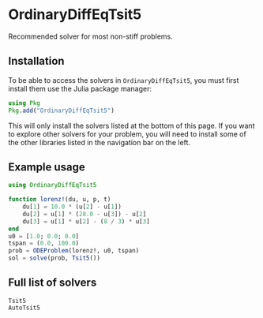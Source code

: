 # OrdinaryDiffEqTsit5

Recommended solver for most non-stiff problems.

## Installation

To be able to access the solvers in `OrdinaryDiffEqTsit5`, you must first install them use the Julia package manager:

```julia
using Pkg
Pkg.add("OrdinaryDiffEqTsit5")
```

This will only install the solvers listed at the bottom of this page.
If you want to explore other solvers for your problem,
you will need to install some of the other libraries listed in the navigation bar on the left.

## Example usage

```julia
using OrdinaryDiffEqTsit5

function lorenz!(du, u, p, t)
    du[1] = 10.0 * (u[2] - u[1])
    du[2] = u[1] * (28.0 - u[3]) - u[2]
    du[3] = u[1] * u[2] - (8 / 3) * u[3]
end
u0 = [1.0; 0.0; 0.0]
tspan = (0.0, 100.0)
prob = ODEProblem(lorenz!, u0, tspan)
sol = solve(prob, Tsit5())
```

## Full list of solvers

```@docs
Tsit5
AutoTsit5
```